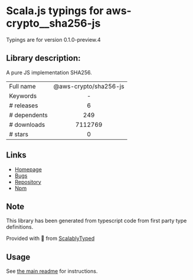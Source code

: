
# Scala.js typings for aws-crypto__sha256-js

Typings are for version 0.1.0-preview.4

## Library description:
A pure JS implementation SHA256.

|                    |                 |
| ------------------ | :-------------: |
| Full name          | @aws-crypto/sha256-js |
| Keywords           | - |
| # releases         | 6 |
| # dependents       | 249 |
| # downloads        | 7112769 |
| # stars            | 0 |

## Links
- [Homepage](https://github.com/aws/aws-sdk-js-crypto-helpers#readme)
- [Bugs](https://github.com/aws/aws-sdk-js-crypto-helpers/issues)
- [Repository](https://github.com/aws/aws-sdk-js-crypto-helpers)
- [Npm](https://www.npmjs.com/package/%40aws-crypto%2Fsha256-js)
    


## Note
This library has been generated from typescript code from first party type definitions.

Provided with :purple_heart: from [ScalablyTyped](https://github.com/oyvindberg/ScalablyTyped)

## Usage
See [the main readme](../../readme.md) for instructions.


